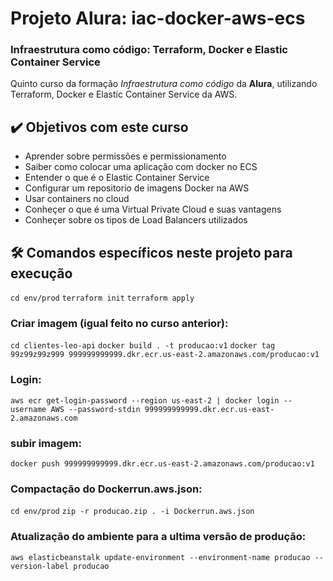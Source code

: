 # Projeto Alura: iac-docker-aws-ecs

### Infraestrutura como código: Terraform, Docker e Elastic Container Service
Quinto curso da formação *Infraestrutura como código* da **Alura**, utilizando Terraform, Docker e Elastic Container Service da AWS.

## ✔️ Objetivos com este curso
- Aprender sobre permissões e permissionamento
- Saiber como colocar uma aplicação com docker no ECS
- Entender o que é o Elastic Container Service
- Configurar um repositorio de imagens Docker na AWS
- Usar containers no cloud
- Conheçer o que é uma Virtual Private Cloud e suas vantagens
- Conheçer sobre os tipos de Load Balancers utilizados

## 🛠️ Comandos específicos neste projeto para execução
`cd env/prod`
`terraform init`
`terraform apply`

### Criar imagem (igual feito no curso anterior):
`cd clientes-leo-api`
`docker build . -t producao:v1`
`docker tag 99z99z99z999 999999999999.dkr.ecr.us-east-2.amazonaws.com/producao:v1`

### Login:
`aws ecr get-login-password --region us-east-2 | docker login --username AWS --password-stdin 999999999999.dkr.ecr.us-east-2.amazonaws.com`

### subir imagem:
`docker push 999999999999.dkr.ecr.us-east-2.amazonaws.com/producao:v1`

### Compactação do Dockerrun.aws.json:
`cd env/prod`
`zip -r producao.zip . -i Dockerrun.aws.json`

### Atualização do ambiente para a ultima versão de produção:
`aws elasticbeanstalk update-environment --environment-name producao --version-label producao`